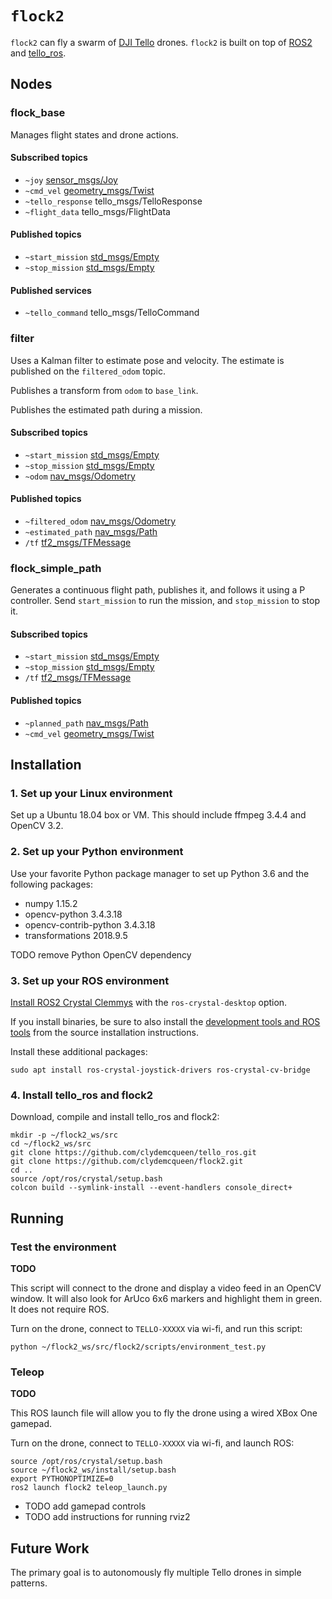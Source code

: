 # `flock2`

`flock2` can fly a swarm of [DJI Tello](https://store.dji.com/product/tello) drones.
`flock2` is built on top of [ROS2](https://index.ros.org/doc/ros2/) and [tello_ros](https://github.com/clydemcqueen/tello_ros).

## Nodes

### flock_base

Manages flight states and drone actions.

#### Subscribed topics

* `~joy` [sensor_msgs/Joy](http://docs.ros.org/api/sensor_msgs/html/msg/Joy.html)
* `~cmd_vel` [geometry_msgs/Twist](http://docs.ros.org/api/geometry_msgs/html/msg/Twist.html)
* `~tello_response` tello_msgs/TelloResponse
* `~flight_data` tello_msgs/FlightData

#### Published topics

* `~start_mission` [std_msgs/Empty](http://docs.ros.org/api/std_msgs/html/msg/Empty.html)
* `~stop_mission` [std_msgs/Empty](http://docs.ros.org/api/std_msgs/html/msg/Empty.html)

#### Published services

* `~tello_command` tello_msgs/TelloCommand

### filter

Uses a Kalman filter to estimate pose and velocity.
The estimate is published on the `filtered_odom` topic.

Publishes a transform from `odom` to `base_link`.

Publishes the estimated path during a mission.

#### Subscribed topics

* `~start_mission` [std_msgs/Empty](http://docs.ros.org/api/std_msgs/html/msg/Empty.html)
* `~stop_mission` [std_msgs/Empty](http://docs.ros.org/api/std_msgs/html/msg/Empty.html)
* `~odom` [nav_msgs/Odometry](http://docs.ros.org/api/nav_msgs/html/msg/Odometry.html)

#### Published topics

* `~filtered_odom` [nav_msgs/Odometry](http://docs.ros.org/api/nav_msgs/html/msg/Odometry.html)
* `~estimated_path` [nav_msgs/Path](http://docs.ros.org/api/nav_msgs/html/msg/Path.html)
* `/tf` [tf2_msgs/TFMessage](http://docs.ros.org/api/tf2_msgs/html/msg/TFMessage.html)

### flock_simple_path

Generates a continuous flight path, publishes it, and follows it using a P controller.
Send `start_mission` to run the mission, and `stop_mission` to stop it.

#### Subscribed topics

* `~start_mission` [std_msgs/Empty](http://docs.ros.org/api/std_msgs/html/msg/Empty.html)
* `~stop_mission` [std_msgs/Empty](http://docs.ros.org/api/std_msgs/html/msg/Empty.html)
* `/tf` [tf2_msgs/TFMessage](http://docs.ros.org/api/tf2_msgs/html/msg/TFMessage.html)

#### Published topics

* `~planned_path` [nav_msgs/Path](http://docs.ros.org/api/nav_msgs/html/msg/Path.html)
* `~cmd_vel` [geometry_msgs/Twist](http://docs.ros.org/api/geometry_msgs/html/msg/Twist.html)

## Installation

### 1. Set up your Linux environment

Set up a Ubuntu 18.04 box or VM. This should include ffmpeg 3.4.4 and OpenCV 3.2.

### 2. Set up your Python environment

Use your favorite Python package manager to set up Python 3.6 and the following packages:

* numpy 1.15.2
* opencv-python 3.4.3.18
* opencv-contrib-python 3.4.3.18
* transformations 2018.9.5

TODO remove Python OpenCV dependency

### 3. Set up your ROS environment

[Install ROS2 Crystal Clemmys](https://github.com/ros2/ros2/wiki/Installation) with the `ros-crystal-desktop` option.

If you install binaries, be sure to also install the 
[development tools and ROS tools](https://github.com/ros2/ros2/wiki/Linux-Development-Setup#install-development-tools-and-ros-tools)
from the source installation instructions.

Install these additional packages:
~~~
sudo apt install ros-crystal-joystick-drivers ros-crystal-cv-bridge
~~~

### 4. Install tello_ros and flock2

Download, compile and install tello_ros and flock2:
~~~
mkdir -p ~/flock2_ws/src
cd ~/flock2_ws/src
git clone https://github.com/clydemcqueen/tello_ros.git
git clone https://github.com/clydemcqueen/flock2.git
cd ..
source /opt/ros/crystal/setup.bash
colcon build --symlink-install --event-handlers console_direct+
~~~

## Running

### Test the environment

**TODO**

This script will connect to the drone and display a video feed in an OpenCV window.
It will also look for ArUco 6x6 markers and highlight them in green.
It does not require ROS.

Turn on the drone, connect to `TELLO-XXXXX` via wi-fi, and run this script:
~~~
python ~/flock2_ws/src/flock2/scripts/environment_test.py
~~~

### Teleop

**TODO**

This ROS launch file will allow you to fly the drone using a wired XBox One gamepad.

Turn on the drone, connect to `TELLO-XXXXX` via wi-fi, and launch ROS:
~~~
source /opt/ros/crystal/setup.bash
source ~/flock2_ws/install/setup.bash
export PYTHONOPTIMIZE=0
ros2 launch flock2 teleop_launch.py
~~~

* TODO add gamepad controls
* TODO add instructions for running rviz2

## Future Work

The primary goal is to autonomously fly multiple Tello drones in simple patterns.